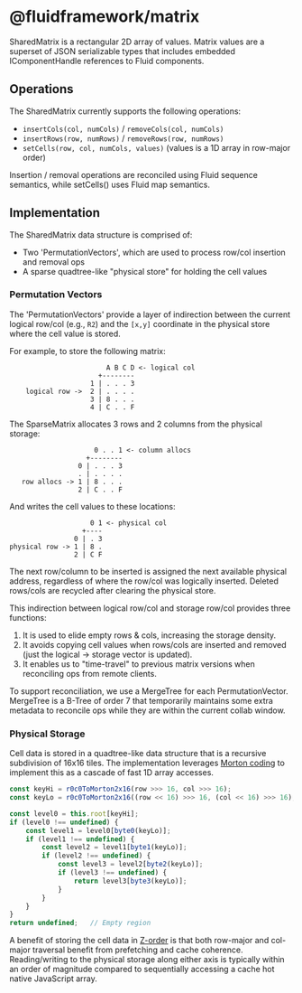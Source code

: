 # @fluidframework/matrix
SharedMatrix is a rectangular 2D array of values.  Matrix values are a superset of JSON serializable types that includes embedded IComponentHandle references to Fluid components.

## Operations
The SharedMatrix currently supports the following operations:
* `insertCols(col, numCols)` / `removeCols(col, numCols)`
* `insertRows(row, numRows)` / `removeRows(row, numRows)`
* `setCells(row, col, numCols, values)` (values is a 1D array in row-major order)

Insertion / removal operations are reconciled using Fluid sequence semantics, while setCells() uses Fluid map semantics.

## Implementation
The SharedMatrix data structure is comprised of:
* Two 'PermutationVectors', which are used to process row/col insertion and removal ops
* A sparse quadtree-like "physical store" for holding the cell values

### Permutation Vectors
The 'PermutationVectors' provide a layer of indirection between the current logical row/col (e.g., `R2`) and the `[x,y]`
coordinate in the physical store where the cell value is stored.

For example, to store the following matrix:
```
                        A B C D <- logical col
                      +--------
                    1 | . . . 3
    logical row ->  2 | . . . .
                    3 | 8 . . .
                    4 | C . . F
```
The SparseMatrix allocates 3 rows and 2 columns from the physical storage:
```
                     0 . . 1 <- column allocs
                   +--------
                 0 | . . . 3
                 . | . . . .
   row allocs -> 1 | 8 . . .
                 2 | C . . F
```
And writes the cell values to these locations:
```
                    0 1 <- physical col
                  +----
                0 | . 3
physical row -> 1 | 8 .
                2 | C F
```
The next row/column to be inserted is assigned the next available physical address, regardless of
where the row/col was logically inserted.  Deleted rows/cols are recycled after clearing the physical store.

This indirection between logical row/col and storage row/col provides three functions:

1. It is used to elide empty rows & cols, increasing the storage density.
2. It avoids copying cell values when rows/cols are inserted and removed (just the logical -> storage vector is updated).
3. It enables us to "time-travel" to previous matrix versions when reconciling ops from remote clients.

To support reconciliation, we use a MergeTree for each PermutationVector.  MergeTree is a B-Tree of order 7 that temporarily
maintains some extra metadata to reconcile ops while they are within the current collab window.

### Physical Storage
Cell data is stored in a quadtree-like data structure that is a recursive subdivision of 16x16 tiles.  The implementation
leverages [Morton coding](https://en.wikipedia.org/wiki/Z-order_curve) to implement this as a cascade of fast 1D array accesses.

```ts
const keyHi = r0c0ToMorton2x16(row >>> 16, col >>> 16);
const keyLo = r0c0ToMorton2x16((row << 16) >>> 16, (col << 16) >>> 16);

const level0 = this.root[keyHi];
if (level0 !== undefined) {
    const level1 = level0[byte0(keyLo)];
    if (level1 !== undefined) {
        const level2 = level1[byte1(keyLo)];
        if (level2 !== undefined) {
            const level3 = level2[byte2(keyLo)];
            if (level3 !== undefined) {
                return level3[byte3(keyLo)];
            }
        }
    }
}
return undefined;   // Empty region
```
A benefit of storing the cell data in [Z-order](https://en.wikipedia.org/wiki/Z-order_curve) is that both row-major and col-major
traversal benefit from prefetching and cache coherence.  Reading/writing to the physical storage along either axis is typically within an order of magnitude compared to sequentially accessing a cache hot native JavaScript array.
